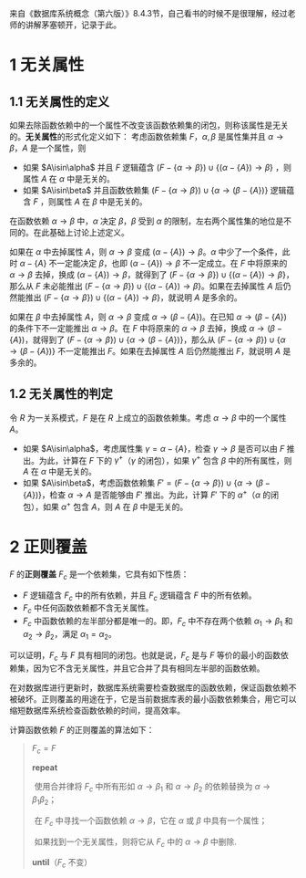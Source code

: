 来自《数据库系统概念（第六版）》8.4.3节，自己看书的时候不是很理解，经过老师的讲解茅塞顿开，记录于此。
# 1 无关属性
## 1.1 无关属性的定义
如果去除函数依赖中的一个属性不改变该函数依赖集的闭包，则称该属性是无关的。**无关属性**的形式化定义如下：
考虑函数依赖集 $F$，$\alpha,\beta$ 是属性集并且 $\alpha\to\beta$，$A$ 是一个属性，则

 - 如果 $A\isin\alpha$ 并且 $F$ 逻辑蕴含 $(F-\{\alpha\to\beta\})\cup\{(\alpha-\{A\})\to\beta\}$ ，则属性 $A$ 在 $\alpha$ 中是无关的。
 - 如果 $A\isin\beta$ 并且函数依赖集 $(F-\{\alpha\to\beta\})\cup\{\alpha\to(\beta-\{A\})\}$ 逻辑蕴含 $F$ ，则属性 $A$ 在 $\beta$ 中是无关的。

在函数依赖 $\alpha\to\beta$ 中，$\alpha$ 决定 $\beta$，$\beta$ 受到 $\alpha$ 的限制，左右两个属性集的地位是不同的。在此基础上讨论上述定义。

如果在 $\alpha$ 中去掉属性 $A$，则 $\alpha\to\beta$ 变成 $(\alpha-\{A\})\to\beta$。$\alpha$ 中少了一个条件，此时 $\alpha-\{A\}$ 不一定能决定 $\beta$，也即 $(\alpha-\{A\})\to\beta$ 不一定成立。在 $F$ 中将原来的 $\alpha\to\beta$ 去掉，换成 $(\alpha-\{A\})\to\beta$，就得到了 $(F-\{\alpha\to\beta\})\cup\{(\alpha-\{A\})\to\beta\}$，那么从 $F$ 未必能推出 $(F-\{\alpha\to\beta\})\cup\{(\alpha-\{A\})\to\beta\}$。如果在去掉属性 $A$ 后仍然能推出 $(F-\{\alpha\to\beta\})\cup\{(\alpha-\{A\})\to\beta\}$，就说明 $A$ 是多余的。

如果在 $\beta$ 中去掉属性 $A$，则 $\alpha\to\beta$ 变成 $\alpha\to(\beta-\{A\})$。在已知 $\alpha\to(\beta-\{A\})$ 的条件下不一定能推出 $\alpha\to\beta$。在 $F$ 中将原来的 $\alpha\to\beta$ 去掉，换成 $\alpha\to(\beta-\{A\})$，就得到了 $(F-\{\alpha\to\beta\})\cup\{\alpha\to(\beta-\{A\})\}$，那么从 $(F-\{\alpha\to\beta\})\cup\{\alpha\to(\beta-\{A\})\}$ 不一定能推出 $F$。如果在去掉属性 $A$ 后仍然能推出 $F$，就说明 $A$ 是多余的。
## 1.2 无关属性的判定
令 $R$ 为一关系模式，$F$ 是在 $R$ 上成立的函数依赖集。考虑 $\alpha\to\beta$ 中的一个属性 $A$。

 - 如果 $A\isin\alpha$，考虑属性集 $\gamma=\alpha-\{A\}$，检查 $\gamma\to\beta$ 是否可以由 $F$ 推出。为此，计算在 $F$ 下的 $\gamma^+$（$\gamma$ 的闭包），如果 $\gamma^+$ 包含 $\beta$ 中的所有属性，则 $A$ 在 $\alpha$ 中是无关的。
 - 如果 $A\isin\beta$，考虑函数依赖集 $F'=(F-\{\alpha\to\beta\})\cup\{\alpha\to(\beta-\{A\})\}$，检查 $\alpha\to A$ 是否能够由 $F'$ 推出。为此，计算 $F'$ 下的 $\alpha^+$（$\alpha$ 的闭包），如果 $\alpha^+$ 包含 $A$，则 $A$ 在 $\beta$ 中是无关的。

# 2 正则覆盖
$F$ 的**正则覆盖** $F_c$ 是一个依赖集，它具有如下性质：

 - $F$ 逻辑蕴含 $F_c$ 中的所有依赖，并且 $F_c$ 逻辑蕴含 $F$ 中的所有依赖。
 - $F_c$ 中任何函数依赖都不含无关属性。
 - $F_c$ 中函数依赖的左半部分都是唯一的。即，$F_c$ 中不存在两个依赖 $\alpha_1\to\beta_1$ 和 $\alpha_2\to\beta_2$，满足 $\alpha_1=\alpha_2$。

可以证明，$F_c$ 与 $F$ 具有相同的闭包。也就是说，$F_c$ 是与 $F$ 等价的最小的函数依赖集，因为它不含无关属性，并且它合并了具有相同左半部的函数依赖。

在对数据库进行更新时，数据库系统需要检查数据库的函数依赖，保证函数依赖不被破坏。正则覆盖的用途在于，它是当前数据库表的最小函数依赖集合，用它可以缩短数据库系统检查函数依赖的时间，提高效率。

计算函数依赖 $F$ 的正则覆盖的算法如下：
>$F_c=F$
>
>**repeat**
>
>​		使用合并律将 $F_c$ 中所有形如 $\alpha\to\beta_1$ 和 $\alpha\to\beta_2$ 的依赖替换为 $\alpha\to\beta_1\beta_2$；
>
>​		在 $F_c$ 中寻找一个函数依赖 $\alpha\to\beta$，它在 $\alpha$ 或 $\beta$ 中具有一个属性；
>
>​		如果找到一个无关属性，则将它从 $F_c$ 中的 $\alpha\to\beta$ 中删除.
>
>**until**（$F_c$ 不变）
